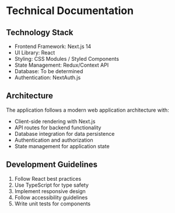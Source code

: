 # Technical Documentation

## Technology Stack
- Frontend Framework: Next.js 14
- UI Library: React
- Styling: CSS Modules / Styled Components
- State Management: Redux/Context API
- Database: To be determined
- Authentication: NextAuth.js

## Architecture
The application follows a modern web application architecture with:
- Client-side rendering with Next.js
- API routes for backend functionality
- Database integration for data persistence
- Authentication and authorization
- State management for application state

## Development Guidelines
1. Follow React best practices
2. Use TypeScript for type safety
3. Implement responsive design
4. Follow accessibility guidelines
5. Write unit tests for components 